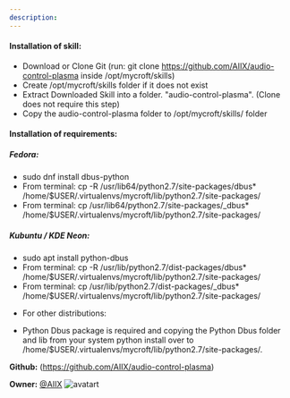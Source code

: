 ```yaml
---
description: 
---
```

#### Installation of skill:
* Download or Clone Git (run: git clone https://github.com/AIIX/audio-control-plasma inside /opt/mycroft/skills)
* Create /opt/mycroft/skills folder if it does not exist
* Extract Downloaded Skill into a folder. "audio-control-plasma". (Clone does not require this step)
* Copy the audio-control-plasma folder to /opt/mycroft/skills/ folder

#### Installation of requirements:
##### Fedora:
- sudo dnf install dbus-python
- From terminal: cp -R /usr/lib64/python2.7/site-packages/dbus* /home/$USER/.virtualenvs/mycroft/lib/python2.7/site-packages/
- From terminal: cp /usr/lib64/python2.7/site-packages/_dbus* /home/$USER/.virtualenvs/mycroft/lib/python2.7/site-packages/

##### Kubuntu / KDE Neon:
- sudo apt install python-dbus
- From terminal: cp -R /usr/lib/python2.7/dist-packages/dbus* /home/$USER/.virtualenvs/mycroft/lib/python2.7/site-packages/
- From terminal: cp /usr/lib/python2.7/dist-packages/_dbus* /home/$USER/.virtualenvs/mycroft/lib/python2.7/site-packages/

* For other distributions:
- Python Dbus package is required and copying the Python Dbus folder and lib from your system python install over to /home/$USER/.virtualenvs/mycroft/lib/python2.7/site-packages/.

**Github:** (https://github.com/AIIX/audio-control-plasma)

**Owner:** [@AIIX](https://github.com/AIIX) ![avatart](https://avatars3.githubusercontent.com/u/19663666?v=4)

